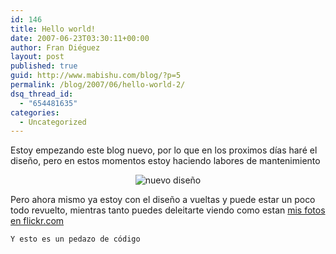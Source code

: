 ```yaml
---
id: 146
title: Hello world!
date: 2007-06-23T03:30:11+00:00
author: Fran Diéguez
layout: post
published: true
guid: http://www.mabishu.com/blog/?p=5
permalink: /blog/2007/06/hello-world-2/
dsq_thread_id:
  - "654481635"
categories:
  - Uncategorized
---
```

Estoy empezando este blog nuevo, por lo que en los proximos d&iacute;as har&eacute; el diseño, pero en estos momentos estoy haciendo labores de mantenimiento
<p align="center"><img src="http://farm2.static.flickr.com/1395/600272369_0fd5ffcb7e.jpg?v=0" alt="nuevo diseño" /></p>
Pero ahora mismo ya estoy con el diseño a vueltas y puede estar un poco todo revuelto, mientras tanto puedes deleitarte viendo como estan <a href="http://flickr.com/photos/cuppido/" title="Flickr: Photos from cuppido">mis fotos en flickr.com</a>

<code>Y esto es un pedazo de c&oacute;digo</code>